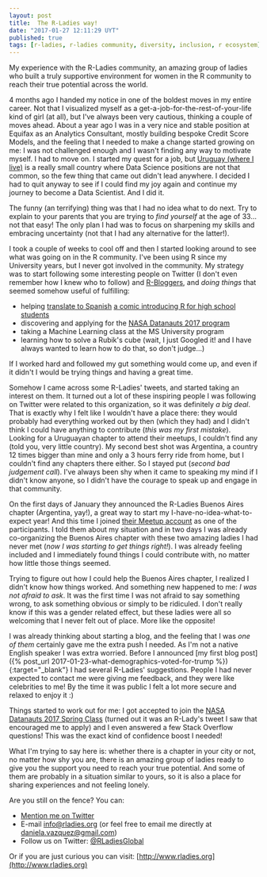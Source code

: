```yaml
---
layout: post
title:  The R-Ladies way!
date: "2017-01-27 12:11:29 UYT"
published: true
tags: [r-ladies, r-ladies community, diversity, inclusion, r ecosystem]
---
```

My experience with the R-Ladies community, an amazing group of ladies who built a truly supportive environment for women in the R community to reach their true potential across the world.

<!--more-->
4 months ago I handed my notice in one of the boldest moves in my entire career. Not that I visualized myself as a get-a-job-for-the-rest-of-your-life kind of girl (at all), but I've always been very cautious, thinking a couple of moves ahead. About a year ago I was in a very nice and stable position at Equifax as an Analytics Consultant, mostly building bespoke Credit Score Models, and the feeling that I needed to make a change started growing on me: I was not challenged enough and I wasn't finding any way to motivate myself. I had to move on. I started my quest for a job, but [Uruguay (where I live)](https://en.wikipedia.org/wiki/Uruguay) is a really small country where Data Science positions are not that common, so the few thing that came out didn't lead anywhere. I decided I had to quit anyway to see if I could find my joy again and continue my journey to become a Data Scientist. And I did it.

The funny (an terrifying) thing was that I had no idea what to do next. Try to explain to your parents that you are trying to *find yourself* at the age of 33... not that easy! The only plan I had was to focus on sharpening my skills and embracing uncertainty (not that I had any alternative for the latter!).

I took a couple of weeks to cool off and then I started looking around to see what was going on in the R community. I've been using R since my University years, but I never got involved in the community. My strategy was to start following some interesting people on Twitter (I don't even remember how I knew who to follow) and [R-Bloggers](https://www.r-bloggers.com/), and *doing things* that seemed somehow useful of fulfilling:

* helping [translate to Spanish](https://github.com/BetaAndBit/ComicBooks/blob/master/es_la/HeavyDog_es_la.pdf) [a comic introducing R for high school students](https://github.com/BetaAndBit/ComicBooks/blob/master/en/HeavyDog_en.pdf) 
* discovering and applying for the [NASA Datanauts 2017 program](https://open.nasa.gov/explore/datanauts/) 
* taking a Machine Learning class at the MS University program
* learning how to solve a Rubik's cube (wait, I just Googled it! and I have always wanted to learn how to do that, so don't judge...) 

If I worked hard and followed my gut something would come up, and even if it didn't I would be trying things and having a great time.

Somehow I came across some R-Ladies' tweets, and started taking an interest on them. It turned out a lot of these inspiring people I was following on Twitter were related to this organization, so it was definitely *a big deal*. That is exactly why I felt like I wouldn't have a place there: they would probably had everything worked out by then (which they had) and I didn't think I could have anything to contribute (*this was my first mistake*). Looking for a Uruguayan chapter to attend their meetups, I couldn't find any (told you, very little country). My second best shot was Argentina, a country 12 times bigger than mine and only a 3 hours ferry ride from home, but I couldn't find any chapters there either. So I stayed put (*second bad judgement call*). I've always been shy when it came to speaking my mind if I didn't know anyone, so I didn't have the courage to speak up and engage in that community.

On the first days of January they announced the R-Ladies Buenos Aires chapter (Argentina, yay!), a great way to start my I-have-no-idea-what-to-expect year! And this time I joined [their Meetup account](https://www.meetup.com/rladies-buenos-aires/) as one of the participants. I told them about my situation and in two days I was already co-organizing the Buenos Aires chapter with these two amazing ladies I had never met (*now I was starting to get things right!*). I was already feeling included and I immediately found things I could contribute with, no matter how little those things seemed. 

Trying to figure out how I could help the Buenos Aires chapter, I realized I didn't know how things worked. And something new happened to me: *I was not afraid to ask*. It was the first time I was not afraid to say something wrong, to ask something obvious or simply to be ridiculed. I don't really know if this was a gender related effect, but these ladies were all so welcoming that I never felt out of place. More like the opposite! 

I was already thinking about starting a blog, and the feeling that I was *one of them* certainly gave me the extra push I needed. As I'm not a native English speaker I was extra worried. Before I announced [my first blog post]({% post_url 2017-01-23-what-demographics-voted-for-trump %}){:target="_blank"} I had several R-Ladies' suggestions. People I had never expected to contact me were giving me feedback, and they were like celebrities to me! By the time it was public I felt a lot more secure and relaxed to enjoy it :) 

Things started to work out for me: I got accepted to join the [NASA Datanauts 2017 Spring Class](https://open.nasa.gov/blog/welcome-datanauts-2017-spring-class/) (turned out it was an R-Lady's tweet I saw that encouraged me to apply) and I even answered a few Stack Overflow questions! This was the exact kind of confidence boost I needed!

What I'm trying to say here is: whether there is a chapter in your city or not, no matter how shy you are, there is an amazing group of ladies ready to give you the support you need to reach your true potential. And some of them are probably in a situation similar to yours, so it is also a place for sharing experiences and not feeling lonely.

Are you still on the fence? You can:

* [Mention me on Twitter](https://twitter.com/intent/tweet?user_id=114258616)
* E-mail info@rladies.org (or feel free to email me directly at daniela.vazquez@gmail.com)
* Follow us on Twitter: [@RLadiesGlobal](https://twitter.com/intent/user?screen_name=RLadiesGlobal)

Or if you are just curious you can visit: [http://www.rladies.org](http://www.rladies.org)
